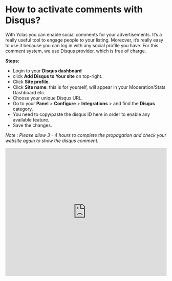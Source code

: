 # How to activate comments with Disqus?

With Yclas you can enable  social comments for your advertisements. It’s a really useful tool to engage people to your listing.
Moreover, it’s really easy to use it because you can log in with any social profile you have. For this comment system, we use Disqus provider, which is free of charge.

**Steps:**

-   Login to your  **Disqus dashboard**
-   click  **Add Disqus to Your site**  on top-right.
-   Click **Site profile**.
-   Click **Site name**: this is for yourself, will appear in your Moderation/Stats Dashboard etc.
-   Choose your unique Disqus URL.
-   Go to your  **Panel**  >  **Configure**  >  **Integrations**  >   and find the **Disqus** category.  
-   You need to copy/paste the disqus ID here in order to enable any available feature.
-   Save the changes.

_Note : Please allow 3 - 4 hours to complete the propagation and check your website again to show the disqus comment._



<iframe width="100%" height="400px" src="https://www.youtube.com/embed/cFcECb3dwn4" title="Yclas video" frameborder="0" allow="accelerometer; autoplay; clipboard-write; encrypted-media; gyroscope; picture-in-picture" allowfullscreen></iframe>
 
